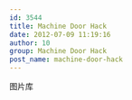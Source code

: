 ```yaml
---
id: 3544
title: Machine Door Hack
date: 2012-07-09 11:19:16
author: 10
group: Machine Door Hack
post_name: machine-door-hack
---
```


图片库